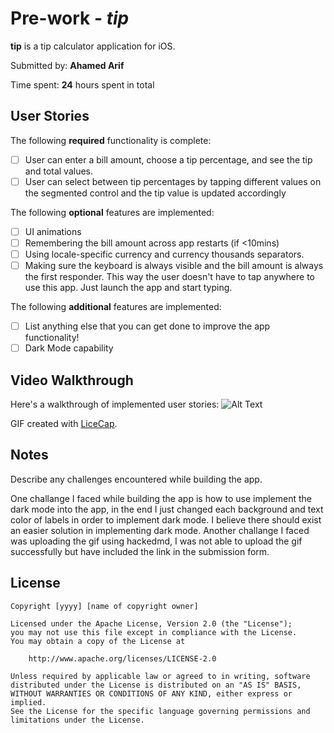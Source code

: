 # Pre-work - *tip*

**tip** is a tip calculator application for iOS.

Submitted by: **Ahamed Arif**

Time spent: **24** hours spent in total

## User Stories

The following **required** functionality is complete:

* [ ] User can enter a bill amount, choose a tip percentage, and see the tip and total values.
* [ ] User can select between tip percentages by tapping different values on the segmented control and the tip value is updated accordingly

The following **optional** features are implemented:

* [ ] UI animations
* [ ] Remembering the bill amount across app restarts (if <10mins)
* [ ] Using locale-specific currency and currency thousands separators.
* [ ] Making sure the keyboard is always visible and the bill amount is always the first responder. This way the user doesn't have to tap anywhere to use this app. Just launch the app and start typing.

The following **additional** features are implemented:

- [ ] List anything else that you can get done to improve the app functionality!
- [ ] Dark Mode capability

## Video Walkthrough

Here's a walkthrough of implemented user stories:
![Alt Text](https://i.imgur.com/ji2rXhZ.gif)

GIF created with [LiceCap](http://www.cockos.com/licecap/).

## Notes

Describe any challenges encountered while building the app.

One challange I faced while building the app is how to use implement the dark mode into the app, in the end I just changed each background and text color of labels in order to implement dark mode. I believe there should exist an easier solution in implementing dark mode.
Another challange I faced was uploading the gif using hackedmd, I was not able to upload the gif successfully but have included the link in the submission form.

## License

    Copyright [yyyy] [name of copyright owner]

    Licensed under the Apache License, Version 2.0 (the "License");
    you may not use this file except in compliance with the License.
    You may obtain a copy of the License at

        http://www.apache.org/licenses/LICENSE-2.0

    Unless required by applicable law or agreed to in writing, software
    distributed under the License is distributed on an "AS IS" BASIS,
    WITHOUT WARRANTIES OR CONDITIONS OF ANY KIND, either express or implied.
    See the License for the specific language governing permissions and
    limitations under the License.
